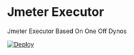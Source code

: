 # Jmeter Executor
Jmeter Executor Based On One Off Dynos

[![Deploy](https://www.herokucdn.com/deploy/button.svg)](https://heroku.com/deploy)